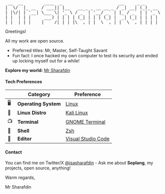 <pre> __  __        ____  _                      __     _ _       
|  \/  |_ __  / ___|| |__   __ _ _ __ __ _ / _| __| (_)_ __  
| |\/| | &apos;__| \___ \| &apos;_ \ / _` | &apos;__/ _` | |_ / _` | | &apos;_ \ 
| |  | | |     ___) | | | | (_| | | | (_| |  _| (_| | | | | |
|_|  |_|_|    |____/|_| |_|\__,_|_|  \__,_|_|  \__,_|_|_| |_|</pre>

Greetings!

All my work are open source.

- Preferred titles: Mr, Master, Self-Taught Savant
- Fun fact: I once hacked my own computer to test its security and ended up locking myself out for a while!

**Explore my world:** [Mr Sharafdin](https://sharafdin.com)

#### Tech Preferences

|     | **Category**         | **Preference**                                            |
| --- | -------------------- | --------------------------------------------------------- |
| 🖥   | **Operating System** | [Linux](https://www.linux.org/)                           |
| 🐧   | **Linux Distro**     | [Kali Linux](https://www.kali.org/)                       |
| 📺   | **Terminal**         | [GNOME Terminal](https://wiki.gnome.org/Apps/Terminal)    |
| 🐚   | **Shell**            | [Zsh](https://www.zsh.org/)                               |
| 📝   | **Editor**           | [Visual Studio Code](https://github.com/Microsoft/vscode) |

#### Contact

You can find me on Twitter/X [@isasharafdin](https://twitter.com/isasharafdin) - Ask me about **Soplang**, my projects, open source, anything!

Warm regards,

Mr Sharafdin
